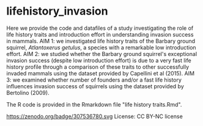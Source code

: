 # lifehistory_invasion

Here we provide the code and datafiles of a study investigating the role of life history traits and introduction effort in understanding invasion success in mammals. 
AIM 1: we investigated life history traits of the Barbary ground squirrel, _Atlantoxerus getulus_, a species with a remarkable low introduction effort. 
AIM 2: we studied whether the Barbary ground squirrel's exceptional invasion success (despite low introduction effort) is due to a very fast life history profile 
through a comparison of these traits to other successfully invaded mammals using the dataset provided by Capellini et al (2015). 
AIM 3: we examined whether number of founders and/or a fast life history influences invasion success of squirrels using the dataset provided by Bertolino (2009).  

The R code is provided in the Rmarkdown file "life history traits.Rmd".

https://zenodo.org/badge/307536780.svg
License: CC BY-NC license

